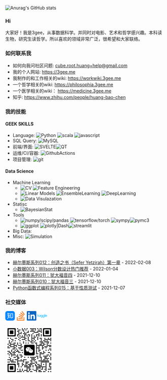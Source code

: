 ![Anurag's GitHub stats](https://github-readme-stats.vercel.app/api?username=threecifanggen&show_icons=true&theme=radical)


### Hi

大家好！我是3gee，从事数据科学。并同时对电影、艺术和哲学感兴趣。本科读生物，研究生读哲学。所以喜欢的领域非常广泛，很希望和大家联络。

### 如何联系我

- 如何向我问社区问题: cube.root.huang+help@gmail.com
- 我的个人网站: https://3gee.me
- 我制作的和工作相关的wiki: https://workwiki.3gee.me
- 一个哲学相关的wiki:    https://philosophia.3gee.me
- 一个医学相关的wiki：      https://medicine.3gee.me
- 知乎: https://www.zhihu.com/people/huang-bao-chen

### 我的技能

#### GEEK SKILLS

- Language: ![Python](https://img.shields.io/badge/Python-★★★★☆-green?style=flat&logo=Python) ![scala](https://img.shields.io/badge/Scala-★★★-green?style=flat&logo=scala) ![javascript](https://img.shields.io/badge/Scala-★★★-green?style=flat&logo=scala)
- SQL Query: ![MySQL](https://img.shields.io/badge/MySQL-★★★★-green?style=flat&logo=MySQL)
- 前端/界面: ![SVELTE](https://img.shields.io/badge/Svelte-★★★★-green?style=flat&logo=Svelte)![QT](https://img.shields.io/badge/PySide6|QT-★★★★-green?style=flat&logo=QT)
- 运维/CI/容器: ![GithubActions](https://img.shields.io/badge/GithubActions-★★★-green?style=flat&logo=Github)
- 项目管理: ![git](https://img.shields.io/badge/GIT-★★★-green?style=flat&logo=Git)

#### Data Science

- Machine Learning
  - ![CV](https://img.shields.io/badge/CV-★★★★-green?style=flat) ![Feature Engineering](https://img.shields.io/badge/FeatureEngineering-★★★★-green?style=flat)
  - ![Linear Models](https://img.shields.io/badge/LinearModels-★★★★-green?style=flat) ![EnsembleLearning](https://img.shields.io/badge/EnsembleLearning-★★★★-green?style=flat) ![DeepLearning](https://img.shields.io/badge/DeepLearning-★★-green?style=flat)
  - ![Data Visulazation](https://img.shields.io/badge/DataVisualization-★★★★★-green?style=flat)
- Statisc
  - ![BayesianStat](https://img.shields.io/badge/BayesianStat-★★★-green?style=flat)
- Tools
  - ![numpy/scipy/pandas](https://img.shields.io/badge/numpy|scipy|pandas-★★★★-green?style=flat&logo=pandas) ![tensorflow/torch](https://img.shields.io/badge/tensorflow|torch-★-green?style=flat&logo=tensorflow) ![sympy](https://img.shields.io/badge/sympy-★★★-green?style=flat)![pymc3](https://img.shields.io/badge/pymc3-★★★-green?style=flat)
  - ![ggplot](https://img.shields.io/badge/ggplot2|plotline-★★★★★-green?style=flat) ![plotly|Dash](https://img.shields.io/badge/plotly|Dash-★★★★★-green?style=flat&logo=plotly)![streamlit](https://img.shields.io/badge/streamlit-★★★★-green?style=flat)
- Big Data: 
- Misc: ![Simulation](https://img.shields.io/badge/Simulation-★★-green?style=flat)

### 我的博客

<!-- START_SECTION:blog -->
* <a href='http://localhost:20201/%E8%BF%87%E5%BA%A6%E8%A7%A3%E8%AF%BB/2022/02/08/%E8%B5%AB%E5%B0%94%E5%A2%A8%E6%96%AF%E7%B3%BB%E5%88%97%E4%B9%8B%E5%88%9B%E9%80%A0%E4%B9%8B%E4%B9%A6%E7%AC%AC%E4%B8%80%E7%AB%A01.html' target='_blank'>赫尔墨斯系列012：创造之书（Sefer Yetzirah）第一章</a> - 2022-02-08
* <a href='http://localhost:20201/lambda-and-tau/2022/01/04/small_data%E4%B9%8Bwilson%E5%88%86%E6%95%B0.html' target='_blank'>小数据003：Wilson分数设计热门推荐</a> - 2022-01-04
* <a href='http://localhost:20201/%E8%BF%87%E5%BA%A6%E8%A7%A3%E8%AF%BB/2021/12/10/%E8%B5%AB%E5%B0%94%E5%A2%A8%E6%96%AF%E7%B3%BB%E5%88%97%E4%B9%8B%E7%8A%B9%E5%A4%A7%E7%A6%8F%E9%9F%B34.html' target='_blank'>赫尔墨斯系列011：犹大福音四</a> - 2021-12-10
* <a href='http://localhost:20201/%E8%BF%87%E5%BA%A6%E8%A7%A3%E8%AF%BB/2021/12/10/%E8%B5%AB%E5%B0%94%E5%A2%A8%E6%96%AF%E7%B3%BB%E5%88%97%E4%B9%8B%E7%8A%B9%E5%A4%A7%E7%A6%8F%E9%9F%B33.html' target='_blank'>赫尔墨斯系列010：犹大福音三</a> - 2021-12-10
* <a href='http://localhost:20201/lambda-and-tau/2021/12/07/python_lambda%E4%B9%8B%E5%9F%BA%E4%BA%8E%E6%80%A7%E8%B4%A8%E6%B5%8B%E8%AF%95.html' target='_blank'>Python函数式编程系列015：基于性质测试</a> - 2021-12-07
<!-- END_SECTION:blog -->


### 社交媒体

[<img asign="left" width="30px" src="./assets/zhihu.svg" />](https://www.zhihu.com/people/huang-bao-chen)    [<img asign="left" width="30px" src="./assets/stackoverflow.svg" />](https://stackoverflow.com/users/5387442/huang-baochen)     [<img asign="left" width="30px" src="./assets/linkedin.svg" />](https://www.linkedin.com/in/huang-baochen-84b58347/)    [<img asign="left" width="30px" src="./assets/kaggle.svg" />](https://www.kaggle.com/threecifanggen)

<img asign="middle" width="150px" src="./assets/微信图片_20220926135521.png"/>
